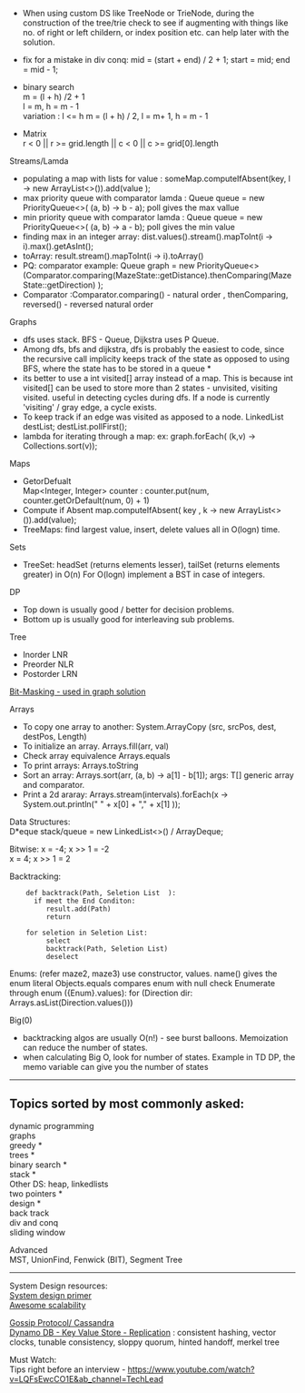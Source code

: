 * When using custom DS like TreeNode or TrieNode, during the construction of the tree/trie
 check to see if augmenting with things like no. of right or left childern, or index position etc. can help later with the solution.

* fix for a mistake in div conq:  mid = (start + end) / 2 + 1;
                        start = mid; end = mid - 1;
* binary search  
    m =  (l + h) /2  + 1  
    l = m,  h = m - 1  
    variation :
    l <= h    m =   (l + h) / 2, l = m+ 1, h = m - 1      

*  Matrix  
    r < 0 || r >= grid.length || c < 0 || c >= grid[0].length 
    
Streams/Lamda

* populating a map with lists for value :   someMap.computeIfAbsent(key, l -> new ArrayList<>()).add(value );
* max priority queue with comparator lamda :  Queue<Integer> queue = new PriorityQueue<>( (a, b) -> b - a); poll gives the max vallue
* min priority queue with comparator lamda :  Queue<Integer> queue = new PriorityQueue<>( (a, b) -> a - b); poll gives the min value
* finding max in an integer array:  dist.values().stream().mapToInt(i -> i).max().getAsInt();
* toArray: result.stream().mapToInt(i -> i).toArray()
* PQ: comparator example:         Queue<MazeState> graph = new PriorityQueue<>(Comparator.comparing(MazeState::getDistance).thenComparing(MazeState::getDirection) );
* Comparator :Comparator.comparing() - natural order , thenComparing,  reversed() - reversed natural order


Graphs
* dfs uses stack. BFS - Queue,  Dijkstra uses P Queue.
* Among dfs, bfs and dijkstra, dfs is probably the easiest to code, since the recursive call implicity keeps track of the state
   as opposed to using BFS, where the state has to be stored in a queue *
* its better to use a int visited[] array instead of a map. This is because int visited[] can be used to store more than 2 states - unvisited, visiting visited.
    useful in detecting cycles during dfs. If a node is currently 'visiting' / gray edge, a cycle exists. 
*  To keep track if an edge was visited as apposed to a node. LinkedList destList;  destList.pollFirst();  
* lambda for iterating through a map:  ex: graph.forEach( (k,v) -> Collections.sort(v));  

Maps
* GetorDefualt\
 Map<Integer, Integer> counter : counter.put(num, counter.getOrDefault(num, 0) + 1)
* Compute if Absent
     map.computeIfAbsent( key , k -> new ArrayList<>()).add(value);   
* TreeMaps:  find largest value, insert, delete values all in O(logn) time.     

Sets  
* TreeSet:  headSet (returns elements lesser), tailSet (returns elements greater) in O(n)
                        For O(logn) implement a BST in case of integers.
                       
DP   
* Top down is usually good / better for decision problems.   
* Bottom up is usually good for interleaving sub problems.    

Tree  
*  Inorder    LNR  
*  Preorder   NLR   
*  Postorder  LRN  

[Bit-Masking - used in graph solution ](https://leetcode.com/problems/shortest-path-visiting-all-nodes/solution/)

Arrays   
* To copy one array to another: System.ArrayCopy (src, srcPos, dest, destPos, Length)
* To initialize an array. Arrays.fill(arr, val)   
* Check array equivalence Arrays.equals   
* To print arrays: Arrays.toString   
* Sort an array:   Arrays.sort(arr, (a, b) -> a[1] - b[1]); args:  T[] generic array and comparator.   
* Print a 2d araray:         Arrays.stream(intervals).forEach(x -> System.out.println(" " + x[0] + "," + x[1] ));

Data Structures:   
D*eque<Integer> stack/queue = new LinkedList<>() / ArrayDeque;

Bitwise:
x = -4;  x >> 1 = -2  
x =  4;  x >> 1 = 2 

Backtracking:
```
    def backtrack(Path, Seletion List  ):
      if meet the End Conditon:
         result.add(Path)
         return

    for seletion in Seletion List:
         select
         backtrack(Path, Seletion List)
         deselect
```
Enums: (refer maze2, maze3)
use constructor, values.
name() gives the enum literal
Objects.equals compares enum with null check
Enumerate through enum ({Enum}.values):  for (Direction dir: Arrays.asList(Direction.values()))

Big(0)
* backtracking algos are usually O(n!)  - see burst balloons. Memoization can reduce the number of states.
* when calculating Big O, look for number of states. Example in TD DP, the memo variable can give you the number of states 

----------------------------------------------------------------------------------------------------------------------------------------------------
Topics sorted by most commonly asked:
------------------------------------
dynamic programming\
graphs\
greedy *\
trees *\
binary search *\
stack *\
Other DS: heap, linkedlists \
two pointers *\
design *\
back track \
div and conq\
sliding window 

Advanced  
MST, UnionFind, Fenwick (BIT), Segment Tree

----------------------------------------------------------------------------------------------------------------------------------------------------
System Design resources:<br>
[System design primer](https://github.com/donnemartin/system-design-primer)<br>
[Awesome scalability](https://github.com/binhnguyennus/awesome-scalability)

[Gossip Protocol/ Cassandra](https://docs.datastax.com/en/cassandra-oss/2.1/cassandra/architecture/architectureGossipAbout_c.html)<br>
[Dynamo DB - Key Value Store - Replication]( https://www.allthingsdistributed.com/2007/10/amazons_dynamo.html)
                :  consistent hashing, vector clocks, tunable consistency, sloppy quorum,  hinted handoff, merkel tree



Must Watch:   
Tips right before an interview - https://www.youtube.com/watch?v=LQFsEwcCO1E&ab_channel=TechLead
